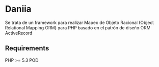 # Daniia
Se trata de un framework para realizar Mapeo de Objeto Racional (Object Relational Mapping ORM) para PHP basado en el patrón de diseño ORM ActiveRecord

## Requirements

PHP >= 5.3 
POD 
